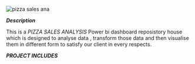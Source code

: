 ![pizza sales ana](https://github.com/tirtha2016/power_bi_dashboard_analysis/assets/130783172/3a989b31-9177-4575-8294-ad47a12f8c5e)

***Description***

This is a *PIZZA SALES ANALYSIS* Power bi dashboard reposistory house which is designed to analyse data , transform those data and then visualise them in different form to satisfy our client in every respects.

***PROJECT INCLUDES***

